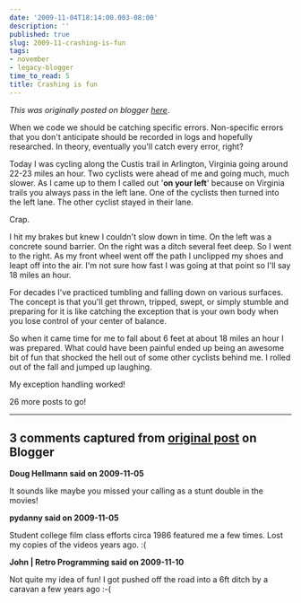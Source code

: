 ```yaml
---
date: '2009-11-04T18:14:00.003-08:00'
description: ''
published: true
slug: 2009-11-crashing-is-fun
tags:
- november
- legacy-blogger
time_to_read: 5
title: Crashing is fun
---
```


*This was originally posted on blogger [here](https://pydanny.blogspot.com/2009/11/crashing-is-fun.html)*.

When we code we should be catching specific errors. Non-specific errors that you don't anticipate should be recorded in logs and hopefully researched. In theory, eventually you'll catch every error, right?

Today I was cycling along the Custis trail in Arlington, Virginia going around 22-23 miles an hour. Two cyclists were ahead of me and going much, much slower. As I came up to them I called out '<span style="font-weight: bold;">on your left</span>' because on Virginia trails you always pass in the left lane. One of the cyclists then turned into the left lane. The other cyclist stayed in their lane.

Crap.

I hit my brakes but knew I couldn't slow down in time. On the left was a concrete sound barrier. On the right was a ditch several feet deep. So I went to the right. As my front wheel went off the path I unclipped my shoes and leapt off into the air. I'm not sure how fast I was going at that point so I'll say 18 miles an hour.

For decades I've practiced tumbling and falling down on various surfaces. The concept is that you'll get thrown, tripped, swept, or simply stumble and preparing for it is like catching the exception that is your own body when you lose control of your center of balance.

So when it came time for me to fall about 6 feet at about 18 miles an hour I was prepared. What could have been painful ended up being an awesome bit of fun that shocked the hell out of some other cyclists behind me. I rolled out of the fall and jumped up laughing.

My exception handling worked!

26 more posts to go!

---

## 3 comments captured from [original post](https://pydanny.blogspot.com/2009/11/crashing-is-fun.html) on Blogger

**Doug Hellmann said on 2009-11-05**

It sounds like maybe you missed your calling as a stunt double in the movies!

**pydanny said on 2009-11-05**

Student college film class efforts circa 1986 featured me a few times. Lost my copies of the videos years ago. :(

**John | Retro Programming said on 2009-11-10**

Not quite my idea of fun! I got pushed off the road into a 6ft ditch by a caravan a few years ago :-(

